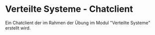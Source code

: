 Verteilte Systeme - Chatclient
==============================

Ein Chatclient der im Rahmen der Übung im Modul "Verteilte Systeme" erstellt wird.
